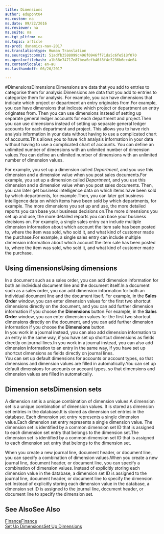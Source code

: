 ```yaml
---
title: Dimensions
author: edupont04
ms.custom: na
ms.date: 09/22/2016
ms.reviewer: na
ms.suite: na
ms.tgt_pltfrm: na
ms.topic: article
ms-prod: dynamics-nav-2017
ms.translationtype: Human Translation
ms.sourcegitcommit: 51adfb3588099c496f0946ff71da5c6fe518f070
ms.openlocfilehash: a1b38e74717e87bea6efb46f8f4e5236b6ec4e64
ms.contentlocale: en-au
ms.lasthandoff: 06/26/2017

---
```


#<a name="dimensions"></a><span data-ttu-id="65852-102">Dimensions</span><span class="sxs-lookup"><span data-stu-id="65852-102">Dimensions</span></span>
<span data-ttu-id="65852-103">Dimensions are data that you add to entries to categorise them for analysis.</span><span class="sxs-lookup"><span data-stu-id="65852-103">Dimensions are data that you add to entries to categorize them for analysis.</span></span> <span data-ttu-id="65852-104">For example, you can have dimensions that indicate which project or department an entry originates from.</span><span class="sxs-lookup"><span data-stu-id="65852-104">For example, you can have dimensions that indicate which project or department an entry originates from.</span></span>
<span data-ttu-id="65852-105">Then you can use dimensions instead of setting up separate general ledger accounts for each department and project.</span><span class="sxs-lookup"><span data-stu-id="65852-105">Then you can use dimensions instead of setting up separate general ledger accounts for each department and project.</span></span> <span data-ttu-id="65852-106">This allows you to have rich analysis information in your data without having to use a complicated chart of accounts.</span><span class="sxs-lookup"><span data-stu-id="65852-106">This allows you to have rich analysis information in your data without having to use a complicated chart of accounts.</span></span>
<span data-ttu-id="65852-107">You can define an unlimited number of dimensions with an unlimited number of dimension values.</span><span class="sxs-lookup"><span data-stu-id="65852-107">You can define an unlimited number of dimensions with an unlimited number of dimension values.</span></span>  

<span data-ttu-id="65852-108">For example, you set up a dimension called *Department*, and you use this dimension and a dimension value when you post sales documents.</span><span class="sxs-lookup"><span data-stu-id="65852-108">For example, you set up a dimension called *Department*, and you use this dimension and a dimension value when you post sales documents.</span></span> <span data-ttu-id="65852-109">Then, you can later get business intelligence data on which items have been sold by which departments, for example.</span><span class="sxs-lookup"><span data-stu-id="65852-109">Then, you can later get business intelligence data on which items have been sold by which departments, for example.</span></span>
<span data-ttu-id="65852-110">The more dimensions you set up and use, the more detailed reports you can base your business decisions on.</span><span class="sxs-lookup"><span data-stu-id="65852-110">The more dimensions you set up and use, the more detailed reports you can base your business decisions on.</span></span> <span data-ttu-id="65852-111">For example, a single sales entry can include multiple dimension information about which account the item sale has been posted to, where the item was sold, who sold it, and what kind of customer made the purchase.</span><span class="sxs-lookup"><span data-stu-id="65852-111">For example, a single sales entry can include multiple dimension information about which account the item sale has been posted to, where the item was sold, who sold it, and what kind of customer made the purchase.</span></span>  

## <a name="using-dimensions"></a><span data-ttu-id="65852-112">Using dimensions</span><span class="sxs-lookup"><span data-stu-id="65852-112">Using dimensions</span></span>
<span data-ttu-id="65852-113">In a document such as a sales order, you can add dimension information for both an individual document line and the document itself.</span><span class="sxs-lookup"><span data-stu-id="65852-113">In a document such as a sales order, you can add dimension information for both an individual document line and the document itself.</span></span> <span data-ttu-id="65852-114">For example, in the **Sales Order** window, you can enter dimension values for the first two shortcut dimensions directly on the document, and you can add further dimension information if you choose the **Dimensions** button.</span><span class="sxs-lookup"><span data-stu-id="65852-114">For example, in the **Sales Order** window, you can enter dimension values for the first two shortcut dimensions directly on the document, and you can add further dimension information if you choose the **Dimensions** button.</span></span>  
<span data-ttu-id="65852-115">In you work in a journal instead, you can also add dimension information to an entry in the same way, if you have set up shortcut dimensions as fields directly on journal lines.</span><span class="sxs-lookup"><span data-stu-id="65852-115">In you work in a journal instead, you can also add dimension information to an entry in the same way, if you have set up shortcut dimensions as fields directly on journal lines.</span></span>  
<span data-ttu-id="65852-116">You can set up default dimensions for accounts or account types, so that dimensions and dimension values are filled in automatically.</span><span class="sxs-lookup"><span data-stu-id="65852-116">You can set up default dimensions for accounts or account types, so that dimensions and dimension values are filled in automatically.</span></span>  

## <a name="dimension-sets"></a><span data-ttu-id="65852-117">Dimension sets</span><span class="sxs-lookup"><span data-stu-id="65852-117">Dimension sets</span></span>
<span data-ttu-id="65852-118">A dimension set is a unique combination of dimension values.</span><span class="sxs-lookup"><span data-stu-id="65852-118">A dimension set is a unique combination of dimension values.</span></span> <span data-ttu-id="65852-119">It is stored as dimension set entries in the database.</span><span class="sxs-lookup"><span data-stu-id="65852-119">It is stored as dimension set entries in the database.</span></span> <span data-ttu-id="65852-120">Each dimension set entry represents a single dimension value.</span><span class="sxs-lookup"><span data-stu-id="65852-120">Each dimension set entry represents a single dimension value.</span></span> <span data-ttu-id="65852-121">The dimension set is identified by a common dimension set ID that is assigned to each dimension set entry that belongs to the dimension set.</span><span class="sxs-lookup"><span data-stu-id="65852-121">The dimension set is identified by a common dimension set ID that is assigned to each dimension set entry that belongs to the dimension set.</span></span>  

<span data-ttu-id="65852-122">When you create a new journal line, document header, or document line, you can specify a combination of dimension values.</span><span class="sxs-lookup"><span data-stu-id="65852-122">When you create a new journal line, document header, or document line, you can specify a combination of dimension values.</span></span> <span data-ttu-id="65852-123">Instead of explicitly storing each dimension value in the database, a dimension set ID is assigned to the journal line, document header, or document line to specify the dimension set.</span><span class="sxs-lookup"><span data-stu-id="65852-123">Instead of explicitly storing each dimension value in the database, a dimension set ID is assigned to the journal line, document header, or document line to specify the dimension set.</span></span>  

## <a name="see-also"></a><span data-ttu-id="65852-124">See Also</span><span class="sxs-lookup"><span data-stu-id="65852-124">See Also</span></span>
[<span data-ttu-id="65852-125">Finance</span><span class="sxs-lookup"><span data-stu-id="65852-125">Finance</span></span>](finance-setup.md)  
[<span data-ttu-id="65852-126">Set Up Dimensions</span><span class="sxs-lookup"><span data-stu-id="65852-126">Set Up Dimensions</span></span>](finance-setup-setup-dimensions.md)  

